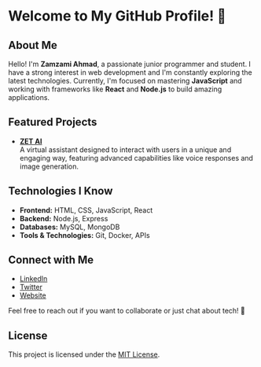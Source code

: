 # Welcome to My GitHub Profile! 👋

## About Me
Hello! I'm **Zamzami Ahmad**, a passionate junior programmer and student. I have a strong interest in web development and I'm constantly exploring the latest technologies. Currently, I'm focused on mastering **JavaScript** and working with frameworks like **React** and **Node.js** to build amazing applications.

## Featured Projects
- [**ZET AI** ](https://github.com/ZetSphere/zet-ai-v2.0)  
  A virtual assistant designed to interact with users in a unique and engaging way, featuring advanced capabilities like voice responses and image generation.

## Technologies I Know
- **Frontend:** HTML, CSS, JavaScript, React  
- **Backend:** Node.js, Express  
- **Databases:** MySQL, MongoDB  
- **Tools & Technologies:** Git, Docker, APIs

## Connect with Me
- [LinkedIn](link-to-linkedin)  
- [Twitter](link-to-twitter)  
- [Website](link-to-website)  

Feel free to reach out if you want to collaborate or just chat about tech! 🤝

## License
This project is licensed under the [MIT License](link-to-license).
